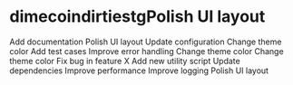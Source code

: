 # dimecoindirtiestgPolish UI layout
Add documentation
Polish UI layout
Update configuration
Change theme color
Add test cases
Improve error handling
Change theme color
Change theme color
Fix bug in feature X
Add new utility script
Update dependencies
Improve performance
Improve logging
Polish UI layout
